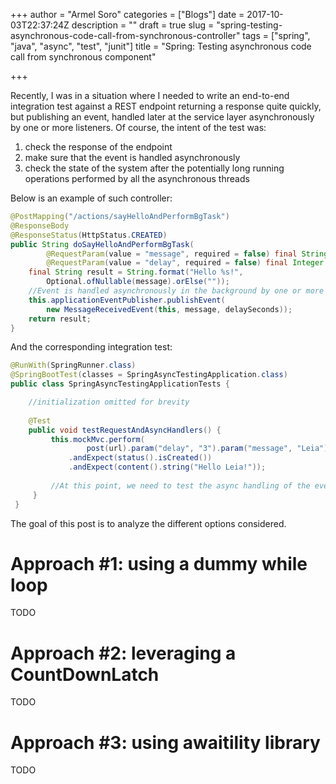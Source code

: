 +++
author = "Armel Soro"
categories = ["Blogs"]
date = 2017-10-03T22:37:24Z
description = ""
draft = true
slug = "spring-testing-asynchronous-code-call-from-synchronous-controller"
tags = ["spring", "java", "async", "test", "junit"]
title = "Spring: Testing asynchronous code call from synchronous component"

+++


Recently, I was in a situation where I needed to write an end-to-end integration test against a REST endpoint returning a response quite quickly, but publishing an event, handled later at the service layer asynchronously by one or more listeners.
Of course, the intent of the test was:
1. check the response of the endpoint
1. make sure that the event is handled asynchronously
1. check the state of the system after the potentially long running operations performed by all the asynchronous threads

Below is an example of such controller:
```java
@PostMapping("/actions/sayHelloAndPerformBgTask")
@ResponseBody
@ResponseStatus(HttpStatus.CREATED)
public String doSayHelloAndPerformBgTask(
        @RequestParam(value = "message", required = false) final String message,
        @RequestParam(value = "delay", required = false) final Integer delaySeconds) {
    final String result = String.format("Hello %s!", 
        Optional.ofNullable(message).orElse(""));
    //Event is handled asynchronously in the background by one or more services
    this.applicationEventPublisher.publishEvent(
        new MessageReceivedEvent(this, message, delaySeconds));
    return result;
}
```

And the corresponding integration test:

```java
@RunWith(SpringRunner.class)
@SpringBootTest(classes = SpringAsyncTestingApplication.class)
public class SpringAsyncTestingApplicationTests {

    //initialization omitted for brevity
    
    @Test
    public void testRequestAndAsyncHandlers() {
         this.mockMvc.perform(
                 post(url).param("delay", "3").param("message", "Leia"))
             .andExpect(status().isCreated())
             .andExpect(content().string("Hello Leia!"));
     
         //At this point, we need to test the async handling of the event
     }
 }
```

The goal of this post is to analyze the different options considered.

# Approach #1: using a dummy while loop
TODO

# Approach #2: leveraging a CountDownLatch
TODO

# Approach #3: using awaitility library
TODO


